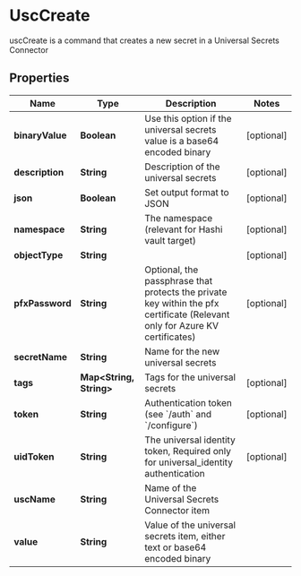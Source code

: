 

# UscCreate

uscCreate is a command that creates a new secret in a Universal Secrets Connector

## Properties

| Name | Type | Description | Notes |
|------------ | ------------- | ------------- | -------------|
|**binaryValue** | **Boolean** | Use this option if the universal secrets value is a base64 encoded binary |  [optional] |
|**description** | **String** | Description of the universal secrets |  [optional] |
|**json** | **Boolean** | Set output format to JSON |  [optional] |
|**namespace** | **String** | The namespace (relevant for Hashi vault target) |  [optional] |
|**objectType** | **String** |  |  [optional] |
|**pfxPassword** | **String** | Optional, the passphrase that protects the private key within the pfx certificate (Relevant only for Azure KV certificates) |  [optional] |
|**secretName** | **String** | Name for the new universal secrets |  |
|**tags** | **Map&lt;String, String&gt;** | Tags for the universal secrets |  [optional] |
|**token** | **String** | Authentication token (see &#x60;/auth&#x60; and &#x60;/configure&#x60;) |  [optional] |
|**uidToken** | **String** | The universal identity token, Required only for universal_identity authentication |  [optional] |
|**uscName** | **String** | Name of the Universal Secrets Connector item |  |
|**value** | **String** | Value of the universal secrets item, either text or base64 encoded binary |  |




